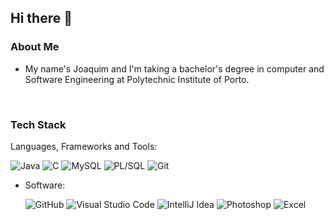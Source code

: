 ## Hi there 👋

<h3> About Me </h3>

- My name's Joaquim and I'm taking a bachelor's degree in computer and Software Engineering at Polytechnic Institute of Porto.
<p> &nbsp&nbsp&nbsp

<h3> Tech Stack </h3>

 Languages, Frameworks and Tools:

  ![Java](https://img.shields.io/badge/-Java-333333?style=flat&logo=Java)
  ![C](https://img.shields.io/badge/-C-333333?style=flat&logo=)
  ![MySQL](https://img.shields.io/badge/-MySQL-333333?style=flat&logo=mysql)
  ![PL/SQL](https://img.shields.io/badge/-PL/SQL-333333?style=flat&logo=oracle)
  ![Git](https://img.shields.io/badge/-Git-333333?style=flat&logo=git)

- Software:

  ![GitHub](https://img.shields.io/badge/-GitHub-333333?style=flat&logo=github)
  ![Visual Studio Code](https://img.shields.io/badge/-Visual%20Studio%20Code-333333?style=flat&logo=code)
  ![IntelliJ Idea](https://img.shields.io/badge/-IntelliJ%20Idea-333333?style=flat&logo=intellijidea)
  ![Photoshop](https://img.shields.io/badge/-Photoshop-333333?style=flat&logo=adobephotoshop)
  ![Excel](https://img.shields.io/badge/-Excel-333333?style=flat&logo=excel)

<!--
**Txitxo04/Txitxo04** is a ✨ _special_ ✨ repository because its `README.md` (this file) appears on your GitHub profile.

Here are some ideas to get you started:

- 🔭 I’m currently working on ...
- 🌱 I’m currently learning ...
- 👯 I’m looking to collaborate on ...
- 🤔 I’m looking for help with ...
- 💬 Ask me about ...
- 📫 How to reach me: ...
- 😄 Pronouns: ...
- ⚡ Fun fact: ...
-->
